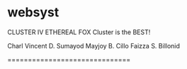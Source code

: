 # websyst

CLUSTER IV ETHEREAL FOX
Cluster is the BEST!

Charl Vincent D. Sumayod
Mayjoy B. Cillo
Faizza S. Billonid

==============================